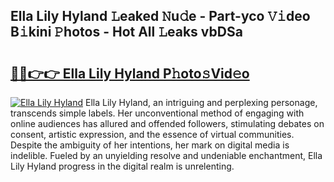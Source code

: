 ## Ella Lily Hyland 𝙻eaked 𝙽u𝚍e - Part-yco 𝚅𝚒deo B𝚒kini 𝙿hotos - Hot All 𝙻eaks vbDSa

# <h2><a href="http://ld1aqu.urlbe.top/?page=Ella+Lily+Hyland">🔗🔗👉👉 Ella Lily Hyland P𝚑oto𝚜Vid𝚎o</a></h2>

[![Ella Lily Hyland](https://i.imgur.com/eBuTRDB.gif)](http://ld1aqu.urlbe.top/?page=Ella+Lily+Hyland)
Ella Lily Hyland, an intriguing and perplexing personage, transcends simple labels. Her unconventional method of engaging with online audiences has allured and offended followers, stimulating debates on consent, artistic expression, and the essence of virtual communities. Despite the ambiguity of her intentions, her mark on digital media is indelible. Fueled by an unyielding resolve and undeniable enchantment, Ella Lily Hyland progress in the digital realm is unrelenting.
